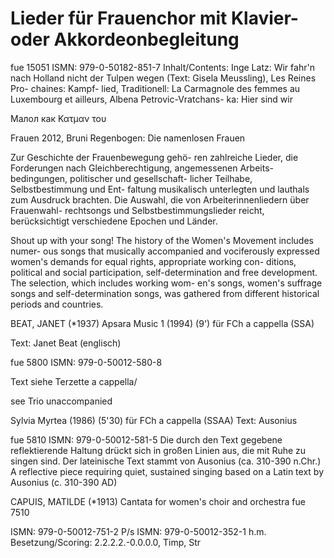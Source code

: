 # Lieder für Frauenchor mit Klavier- oder Akkordeonbegleitung

fue 15051 ISMN: 979-0-50182-851-7 Inhalt/Contents: Inge Latz: Wir fahr'n nach Holland nicht der Tulpen wegen (Text: Gisela Meussling), Les Reines Pro- chaines: Kampf- lied, Traditionell: La Carmagnole des femmes au Luxembourg et ailleurs, Albena Petrovic-Vratchans- ka: Hier sind wir

Малол как Κατμαν του

Frauen 2012, Bruni Regenbogen: Die namenlosen Frauen

Zur Geschichte der Frauenbewegung gehö- ren zahlreiche Lieder, die Forderungen nach Gleichberechtigung, angemessenen Arbeits- bedingungen, politischer und gesellschaft- licher Teilhabe, Selbstbestimmung und Ent- faltung musikalisch unterlegten und lauthals zum Ausdruck brachten. Die Auswahl, die von Arbeiterinnenliedern über Frauenwahl- rechtsongs und Selbstbestimmungslieder reicht, berücksichtigt verschiedene Epochen und Länder.

Shout up with your song! The history of the Women's Movement includes numer- ous songs that musically accompanied and vociferously expressed women's demands for equal rights, appropriate working con- ditions, political and social participation, self-determination and free development. The selection, which includes working wom- en's songs, women's suffrage songs and self-determination songs, was gathered from different historical periods and countries.

BEAT, JANET (*1937) Apsara Music 1 (1994) (9') für FCh a cappella (SSA)

Text: Janet Beat (englisch)

fue 5800 ISMN: 979-0-50012-580-8

Text siehe Terzette a cappella/

see Trio unaccompanied

Sylvia Myrtea (1986) (5'30) für FCh a cappella (SSAA) Text: Ausonius

fue 5810 ISMN: 979-0-50012-581-5 Die durch den Text gegebene reflektierende Haltung drückt sich in großen Linien aus, die mit Ruhe zu singen sind. Der lateinische Text stammt von Ausonius (ca. 310-390 n.Chr.) A reflective piece requiring quiet, sustained singing based on a Latin text by Ausonius (c. 310-390 AD)

CAPUIS, MATILDE (*1913) Cantata for women's choir and orchestra fue 7510

ISMN: 979-0-50012-751-2 P/s ISMN: 979-0-50012-352-1 h.m. Besetzung/Scoring: 2.2.2.2.-0.0.0.0, Timp, Str